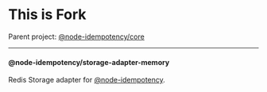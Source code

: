 <h1> This is Fork </h1>
Parent project: <a href="https://www.npmjs.com/package/@node-idempotency/core">@node-idempotency/core</a>

---

#### @node-idempotency/storage-adapter-memory

Redis Storage adapter for [@node-idempotency](https://www.npmjs.com/package/@node-idempotency/core).
